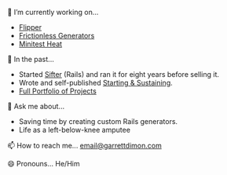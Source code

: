 🔭 I’m currently working on...
- [Flipper](https://flippercloud.io)
- [Frictionless Generators](https://generators.dev)
- [Minitest Heat](https://garrettdimon.com/work/projects/minitest-heat)

💾 In the past...
- Started [Sifter](https://sifterapp.com) (Rails) and ran it for eight years before selling it.
- Wrote and self-published [Starting & Sustaining](https://startingandsustaining.com).
- [Full Portfolio of Projects](https://garrettdimon.com/work)
 
💬 Ask me about...
- Saving time by creating custom Rails generators.
- Life as a left-below-knee amputee

📫 How to reach me...
email@garrettdimon.com

😄 Pronouns...
He/Him

